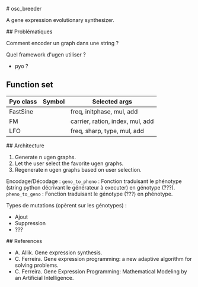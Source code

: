 # osc_breeder

A gene expression evolutionary synthesizer.

## Problématiques

Comment encoder un graph dans une string ?

Quel framework d'ugen utiliser ?
- pyo ?

## Function set

Pyo class | Symbol | Selected args
-|-|-
FastSine||freq, initphase, mul, add
FM||carrier, ration, index, mul, add
LFO||freq, sharp, type, mul, add

## Architecture

1. Generate n ugen graphs.
2. Let the user select the favorite ugen graphs.
3. Regenerate n ugen graphs based on user selection.

Encodage/Décodage : 
`geno_to_pheno` : Fonction traduisant le phénotype (string python décrivant le générateur à executer) en génotype (???).
`pheno_to_geno` : Fonction traduisant le génotype (???) en phénotype.

Types de mutations (opèrent sur les génotypes) :
- Ajout
- Suppression
- ???

## References

- A. Allik. Gene expression synthesis.
- C. Ferreira. Gene expression programming: a new adaptive algorithm for solving problems.
- C. Ferreira. Gene Expression Programming: Mathematical Modeling by an Artificial Intelligence.

